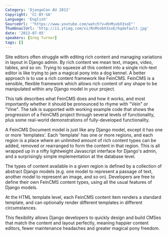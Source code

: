 ```yaml
---
Category: 'DjangoCon AU 2013'
Copyright: 'CC-BY-SA'
Language: 'English'
SourceUrl: '"https://www.youtube.com/watch?v=RnMsobX3soE"'
ThumbnailUrl: 'http://i1.ytimg.com/vi/RnMsobX3soE/hqdefault.jpg'
date: '2013-07-05'
speakers: [Greg Turner]
tags: []
---
```

Site editors often struggle with editing rich content and managing variations in layout in Django admin. By rich content we mean text, images, video, tables, and so on. Trying to squeeze all this content into a single rich-text editor is like trying to jam a magical pony into a dog kennel. A better approach is to use a rich content framework like FeinCMS. FeinCMS is a sensible, flexible framework which allows rich content of any shape to be manipulated within any Django model in your project.

This talk describes what FeinCMS does and how it works, and most importantly whether it should be pronounced to rhyme with "Vein" or "Vine". The talk is supported with working example code that shows the progression of a FeinCMS project through several levels of functionality, plus some real-world demonstrations of fully-developed functionality.

A FeinCMS Document model is just like any Django model, except it has one or more 'templates'. Each 'template' has one or more regions, and each region is a place where an unlimited amount of rich content types can be added, removed or rearranged to form the content in that region. This is all wrapped up in a nifty lightweight Javascript interface for Django's admin, and a surprisingly simple implementation at the database level.

The types of content available in a given region is defined by a collection of abstract Django models (e.g. one model to represent a passage of text, another model to represent an image, and so on). Developers are free to define their own FeinCMS content types, using all the usual features of Django models.

At the HTML template level, each FeinCMS content item renders a standard template, and can optionally render different templates in different circumstances.

This flexibility allows Django developers to quickly design and build CMSes that match the content and layout perfectly, meaning happier content editors, fewer maintenance headaches and greater magical pony freedom.